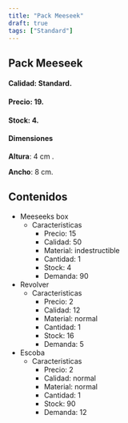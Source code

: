 ```yaml
---
title: "Pack Meeseek"
draft: true
tags: ["Standard"]
---
```

## Pack Meeseek
#### Calidad: Standard.
#### Precio: 19.
#### Stock: 4.
#### Dimensiones
**Altura**: 4 cm .

**Ancho**: 8 cm.
## Contenidos
- Meeseeks box
    - Caracteristicas
        - Precio: 15
        - Calidad: 50
        - Material: indestructible
        - Cantidad: 1
        - Stock: 4
        - Demanda: 90
- Revolver
    - Caracteristicas
        - Precio: 2
        - Calidad: 12
        - Material: normal
        - Cantidad: 1
        - Stock: 16
        - Demanda: 5
- Escoba
    - Caracteristicas
        - Precio: 2
        - Calidad: normal
        - Material: normal
        - Cantidad: 1
        - Stock: 90
        - Demanda: 12
